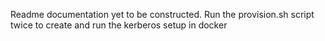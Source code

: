 Readme documentation yet to be constructed. Run the provision.sh script twice to create and run the kerberos setup in docker